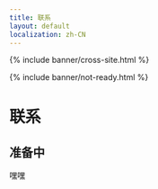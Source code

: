 ```yaml
---
title: 联系
layout: default
localization: zh-CN
---
```


{% include banner/cross-site.html %}

{% include banner/not-ready.html %}

# 联系

## 准备中

嘿嘿
